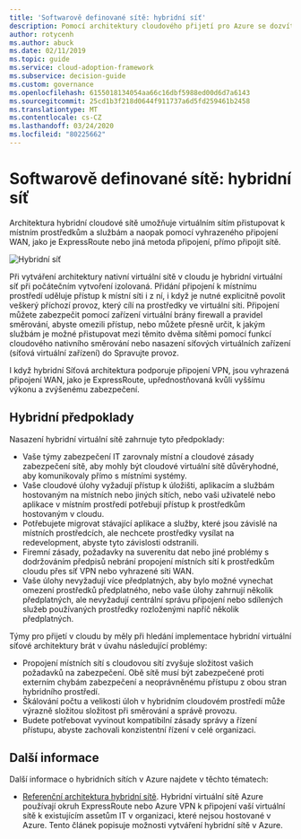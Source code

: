 ```yaml
---
title: 'Softwarově definované sítě: hybridní síť'
description: Pomocí architektury cloudového přijetí pro Azure se dozvíte, jak můžou hybridní sítě propojit cloudové virtuální sítě s místními prostředky.
author: rotycenh
ms.author: abuck
ms.date: 02/11/2019
ms.topic: guide
ms.service: cloud-adoption-framework
ms.subservice: decision-guide
ms.custom: governance
ms.openlocfilehash: 6155018134054aa66c16dbf5988ed00d6d7a6143
ms.sourcegitcommit: 25cd1b3f218d0644f911737a6d5fd259461b2458
ms.translationtype: MT
ms.contentlocale: cs-CZ
ms.lasthandoff: 03/24/2020
ms.locfileid: "80225662"
---
```

# <a name="software-defined-networking-hybrid-network"></a>Softwarově definované sítě: hybridní síť

Architektura hybridní cloudové sítě umožňuje virtuálním sítím přistupovat k místním prostředkům a službám a naopak pomocí vyhrazeného připojení WAN, jako je ExpressRoute nebo jiná metoda připojení, přímo připojit sítě.

![Hybridní síť](https://docs.microsoft.com/azure/architecture/reference-architectures/hybrid-networking/images/expressroute.png)

Při vytváření architektury nativní virtuální sítě v cloudu je hybridní virtuální síť při počátečním vytvoření izolovaná. Přidání připojení k místnímu prostředí uděluje přístup k místní síti i z ní, i když je nutné explicitně povolit veškerý příchozí provoz, který cílí na prostředky ve virtuální síti. Připojení můžete zabezpečit pomocí zařízení virtuální brány firewall a pravidel směrování, abyste omezili přístup, nebo můžete přesně určit, k jakým službám je možné přistupovat mezi těmito dvěma sítěmi pomocí funkcí cloudového nativního směrování nebo nasazení síťových virtuálních zařízení (síťová virtuální zařízení) do Spravujte provoz.

I když hybridní Síťová architektura podporuje připojení VPN, jsou vyhrazená připojení WAN, jako je ExpressRoute, upřednostňovaná kvůli vyššímu výkonu a zvýšenému zabezpečení.

## <a name="hybrid-assumptions"></a>Hybridní předpoklady

Nasazení hybridní virtuální sítě zahrnuje tyto předpoklady:

- Vaše týmy zabezpečení IT zarovnaly místní a cloudové zásady zabezpečení sítě, aby mohly být cloudové virtuální sítě důvěryhodné, aby komunikovaly přímo s místními systémy.
- Vaše cloudové úlohy vyžadují přístup k úložišti, aplikacím a službám hostovaným na místních nebo jiných sítích, nebo vaši uživatelé nebo aplikace v místním prostředí potřebují přístup k prostředkům hostovaným v cloudu.
- Potřebujete migrovat stávající aplikace a služby, které jsou závislé na místních prostředcích, ale nechcete prostředky vysílat na redevelopment, abyste tyto závislosti odstranili.
- Firemní zásady, požadavky na suverenitu dat nebo jiné problémy s dodržováním předpisů nebrání propojení místních sítí k prostředkům cloudu přes síť VPN nebo vyhrazené síti WAN.
- Vaše úlohy nevyžadují více předplatných, aby bylo možné vynechat omezení prostředků předplatného, nebo vaše úlohy zahrnují několik předplatných, ale nevyžadují centrální správu připojení nebo sdílených služeb používaných prostředky rozloženými napříč několik předplatných.

Týmy pro přijetí v cloudu by měly při hledání implementace hybridní virtuální síťové architektury brát v úvahu následující problémy:

- Propojení místních sítí s cloudovou sítí zvyšuje složitost vašich požadavků na zabezpečení. Obě sítě musí být zabezpečené proti externím chybám zabezpečení a neoprávněnému přístupu z obou stran hybridního prostředí.
- Škálování počtu a velikosti úloh v hybridním cloudovém prostředí může výrazně složitou složitost při směrování a správě provozu.
- Budete potřebovat vyvinout kompatibilní zásady správy a řízení přístupu, abyste zachovali konzistentní řízení v celé organizaci.

## <a name="learn-more"></a>Další informace

Další informace o hybridních sítích v Azure najdete v těchto tématech:

- [Referenční architektura hybridní sítě](https://docs.microsoft.com/azure/architecture/reference-architectures/hybrid-networking/expressroute). Hybridní virtuální sítě Azure používají okruh ExpressRoute nebo Azure VPN k připojení vaší virtuální sítě k existujícím assetům IT v organizaci, které nejsou hostované v Azure. Tento článek popisuje možnosti vytváření hybridní sítě v Azure.
